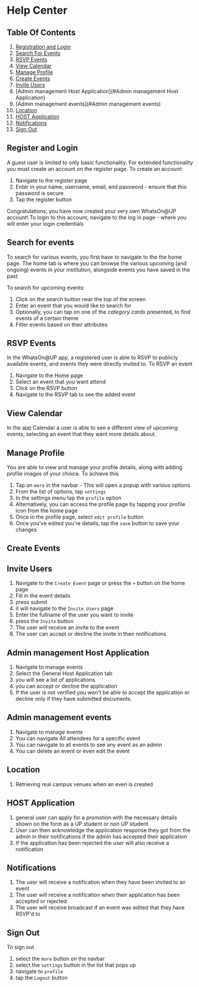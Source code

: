 # Help Center
## Table Of Contents
1. [Registration and Login](#register-and-login)
2. [Search For Events](#search-for-events)
3. [RSVP Events](#rsvp-events)
4. [View Calendar](#view-calendar)
5. [Manage Profile](#manage-profile)
6. [Create Events](#create-events)
8. [Invite Users](#invite-users)
9. [Admin management Host Application](#Admin management Host Application)
10. [Admin management events](#Admin management events)
11. [Location](#location)
12. [HOST Application](#host-application)
13. [Notifications](#notifications)
7. [Sign Out](#sign-out)

## Register and Login
A guest user is limited to only basic functionality. For extended functionality you must create an account on the register page. To create an account: <br>
1. Navigate to the register page
2. Enter in your name, username, email, and password - ensure that this password is secure
3. Tap the register button

Congratulations, you have now created your very own WhatsOn@UP account! To login to this account, navigate to the log in page - where you will enter your login credentials

## Search for events
To search for various events, you first have to navigate to the the home page. The home tab is where you can browse the various upcoming (and ongoing) events in your institution, alongside events you have saved in the past.

To search for upcoming events:
1. Click on the search button near the top of the screen
2. Enter an event that you would like to search for
3. Optionally, you can tap on one of the _category cards_ presented, to find events of a certain theme
4. Filter events based on their attributes

## RSVP Events
In the WhatsOn@UP app, a registered user is able to RSVP to publicly available events, and events they were directly invited to. To RSVP an event
1. Navigate to the Home page
2. Select an event that you want attend
3. Click on the RSVP button
4. Navigate to the RSVP tab to see the added event

## View Calendar
In the app Calendar a user is able to see a different view of upcoming events, selecting an event that they want more details about.

## Manage Profile
You are able to view and manage your profile details, along with adding profile images of your choice. To achieve this
1. Tap on `more` in the navbar - This will open a popup with various options
2. From the list of options, tap `settings`
3. In the settings menu tap the `profile` option
3. Alternatively, you can access the profile page by tapping your profile icon from the home page
5. Once in the profile page, select `edit profile` button
6. Once you've edited you're details, tap the `save` button to save your changes


## Create Events
## Invite Users
1. Navigate to the `Create Event` page or press the `+` button on the home page
2. Fill in the event details
3. press submit
4. it will navigate to the `Invite Users` page
5. Enter the fullname of the user you want to invite
6. press the `Invite` button
7. The user will receive an invite to the event
8. The user can accept or decline the invite in their notifications
## Admin management Host Application
1. Navigate to manage events
2. Select the General Host Application tab
3. you will see a list of applications
4. you can accept or decline the application
5. If the user is not verified you won't be able to accept the application or decline only if they have submitted documents.
## Admin management events
1. Navigate to manage events
2. You can navigate All attendees for a specific event
3. You can navigate to all events to see any event as an admin
4. You can delete an event or even edit the event
## Location
1. Retrieving real campus venues when an even is created 

## HOST Application
1. general  user can apply for a promotion with the necessary details shown on the form as a UP student or non UP student
2. User can then acknowledge the application response they got from the admin in their notifications if the admin has accepted their application
3. If the application has been rejected the user will also receive a notification 
## Notifications
1. The user will receive a notification when they have been invited to an event
2. The user will receive a notification when their application has been accepted or rejected
3. The user will receive broadcast if an event was edited that they have RSVP'd to
## Sign Out
To sign out
1. select the `more` button on the navbar
2. select the `settings` button in the list that pops up
3. navigate to `profile`
4. tap the `Logout` button

